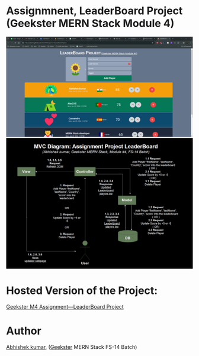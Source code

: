 # Assignmnent, LeaderBoard Project (Geekster MERN Stack Module 4)
![](thumbnail.png)
![](mvcDiagram.png)


# Hosted Version of the Project:
[Geekster M4 Assignment&mdash;LeaderBoard Project](https://alex21c.github.io/GeeksterM4AssignmentLeaderBoardProject/)

# Author
[Abhishek kumar](https://www.linkedin.com/in/alex21c/), ([Geekster](https://geekster.in/) MERN Stack FS-14 Batch)

